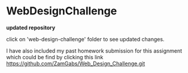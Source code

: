 # WebDesignChallenge

**updated repository** 

click on 'web-design-challenge' folder to see updated changes. 

I have also included my past homework submission for this assignment which could be find by clicking this link https://github.com/ZamGabs/Web_Design_Challenge.git 


